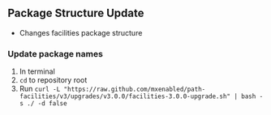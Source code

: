 ## Package Structure Update

* Changes facilities package structure

### Update package names

1. In terminal
2. `cd` to repository root
3. Run `curl -L "https://raw.github.com/mxenabled/path-facilities/v3/upgrades/v3.0.0/facilities-3.0.0-upgrade.sh" | bash -s ./ -d false`
